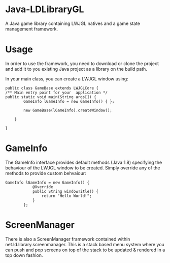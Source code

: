 # Java-LDLibraryGL
A Java game library containing LWJGL natives and a game state management framework.

# Usage
In order to use the framework, you need to download or clone the project and add it to you existing Java project as a library on the build path.

In your main class, you can create a LWJGL window using:

```
public class GameBase extends LWJGLCore {
/** Main entry point for your  application */
public static void main(String args[]) {
		GameInfo lGameInfo = new GameInfo() { };

		new GameBase(lGameInfo).createWindow();

	}
  
}
```

# GameInfo
The GameInfo interface provides default methods (Java 1.8) specifying the behaviour of the LWJGL window to be created. Simply override any of the methods to provide custom behvaiour:

```
GameInfo lGameInfo = new GameInfo() {
			@Override
			public String windowTitle() {
				return "Hello World!";
			}
		};
```

# ScreenManager
There is also a ScreenManager framework contained within net.ld.library.screenmanager. This is a stack based menu system where you can push and pop screens on top of the stack to be updated & rendered in a top down fashion.
